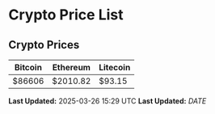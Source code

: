 # Crypto Price List

## Crypto Prices
| Bitcoin | Ethereum | Litecoin |
| ------- | -------- | -------- |
| $86606 | $2010.82 | $93.15 |
**Last Updated:** 2025-03-26 15:29 UTC
**Last Updated:** $DATE$
